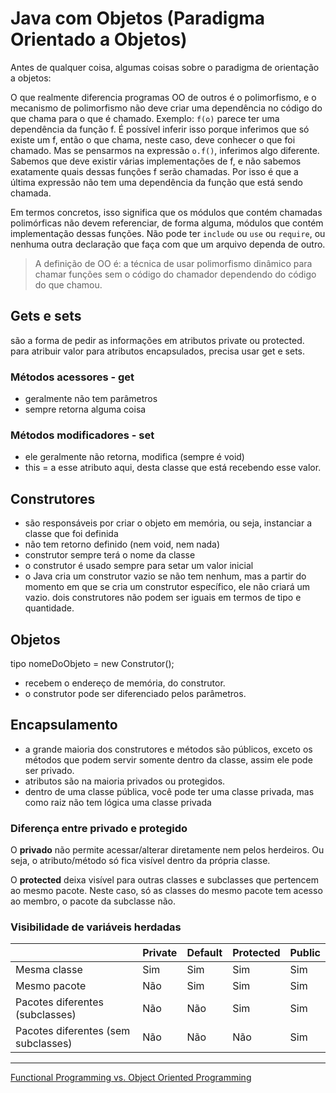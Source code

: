 # Java com Objetos (Paradigma Orientado a Objetos)

Antes de qualquer coisa, algumas coisas sobre o paradigma de orientação a objetos:

O que realmente diferencia programas OO de outros é o polimorfismo, e o mecanismo de polimorfismo não deve criar uma dependência no código do que chama para o que é chamado. Exemplo: `f(o)` parece ter uma dependência da função f. É possível inferir isso porque inferimos que só existe um f, então o que chama, neste caso, deve conhecer o que foi chamado. Mas se pensarmos na expressão `o.f()`, inferimos algo diferente. Sabemos que deve existir várias implementações de f, e não sabemos exatamente quais dessas funções f serão chamadas. Por isso é que a última expressão não tem uma dependência da função que está sendo chamada.

Em termos concretos, isso significa que os módulos que contém chamadas polimórficas não devem referenciar, de forma alguma, módulos que contém implementação dessas funções. Não pode ter `include` ou `use` ou `require`, ou nenhuma outra declaração que faça com que um arquivo dependa de outro.

> A definição de OO é: a técnica de usar polimorfismo dinâmico para chamar funções sem o código do chamador dependendo do código do que chamou.

## Gets e sets
são a forma de pedir as informações em atributos private ou protected.
para atribuir valor para atributos encapsulados, precisa usar get e sets.

### Métodos acessores - get
- geralmente não tem parâmetros
- sempre retorna alguma coisa

### Métodos modificadores - set
- ele geralmente não retorna, modifica (sempre é void)
- this = a esse atributo aqui, desta classe que está recebendo esse valor.

## Construtores
- são responsáveis por criar o objeto em memória, ou seja, instanciar a classe que foi definida
- não tem retorno definido (nem void, nem nada)
- construtor sempre terá o nome da classe
- o construtor é usado sempre para setar um valor inicial
- o Java cria um construtor vazio se não tem nenhum, mas a partir do momento em que se cria um construtor específico, ele não criará um vazio.
dois construtores não podem ser iguais em termos de tipo e quantidade.

## Objetos

tipo nomeDoObjeto = new Construtor();

- recebem o endereço de memória, do construtor.
- o construtor pode ser diferenciado pelos parâmetros.

## Encapsulamento
- a grande maioria dos construtores e métodos são públicos, exceto os métodos que podem servir somente dentro da classe, assim ele pode ser privado.
- atributos são na maioria privados ou protegidos.
- dentro de uma classe pública, você pode ter uma classe privada, mas como raiz não tem lógica uma classe privada

### Diferença entre privado e protegido

O **privado** não permite acessar/alterar diretamente nem pelos herdeiros. Ou seja, o atributo/método só fica visível dentro da própria classe.

O **protected** deixa visível para outras classes e subclasses que pertencem ao mesmo pacote. Neste caso, só as classes do mesmo pacote tem acesso ao membro, o pacote da subclasse não.

### Visibilidade de variáveis herdadas

|    | Private | Default | Protected | Public  |
| ------------- | ------------- | ------------- | ------------- | ------------- |
| Mesma classe  | Sim  | Sim  | Sim  | Sim  |
| Mesmo pacote  | Não  | Sim  | Sim  | Sim  |
| Pacotes diferentes (subclasses)  | Não  | Não  | Sim  | Sim  |
| Pacotes diferentes (sem subclasses)  | Não  | Não  | Não  | Sim  |

***

[Functional Programming vs. Object Oriented Programming](https://blog.cleancoder.com/uncle-bob/2018/04/13/FPvsOO.html)
